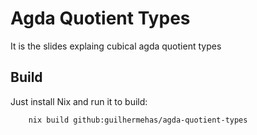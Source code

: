 # Agda Quotient Types

It is the slides explaing cubical agda quotient types

## Build

Just install Nix and run it to build:

``` sh
    nix build github:guilhermehas/agda-quotient-types
```
